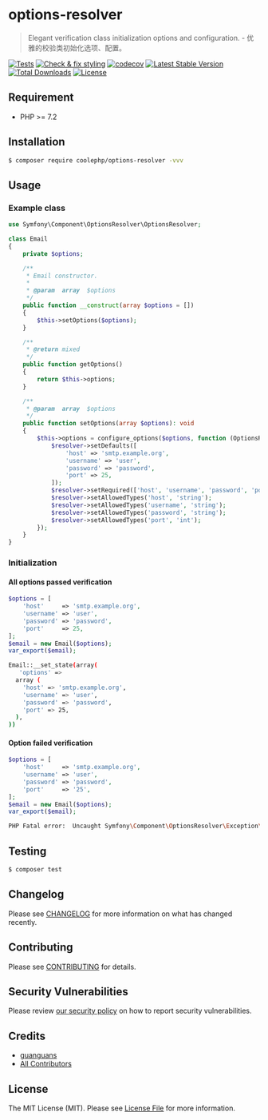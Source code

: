 # options-resolver

> Elegant verification class initialization options and configuration. - 优雅的校验类初始化选项、配置。

[![Tests](https://github.com/coolephp/options-resolver/workflows/Tests/badge.svg)](https://github.com/coolephp/options-resolver/actions)
[![Check & fix styling](https://github.com/coolephp/options-resolver/workflows/Check%20&%20fix%20styling/badge.svg)](https://github.com/coolephp/options-resolver/actions)
[![codecov](https://codecov.io/gh/coolephp/options-resolver/branch/main/graph/badge.svg?token=URGFAWS6S4)](https://codecov.io/gh/coolephp/options-resolver)
[![Latest Stable Version](https://poser.pugx.org/coolephp/options-resolver/v)](//packagist.org/packages/coolephp/options-resolver)
[![Total Downloads](https://poser.pugx.org/coolephp/options-resolver/downloads)](//packagist.org/packages/coolephp/options-resolver)
[![License](https://poser.pugx.org/coolephp/options-resolver/license)](//packagist.org/packages/coolephp/options-resolver)

## Requirement

* PHP >= 7.2

## Installation

``` bash
$ composer require coolephp/options-resolver -vvv
```

## Usage

### Example class

``` php
use Symfony\Component\OptionsResolver\OptionsResolver;

class Email
{
    private $options;

    /**
     * Email constructor.
     *
     * @param  array  $options
     */
    public function __construct(array $options = [])
    {
        $this->setOptions($options);
    }

    /**
     * @return mixed
     */
    public function getOptions()
    {
        return $this->options;
    }

    /**
     * @param  array  $options
     */
    public function setOptions(array $options): void
    {
        $this->options = configure_options($options, function (OptionsResolver $resolver) {
            $resolver->setDefaults([
                'host' => 'smtp.example.org',
                'username' => 'user',
                'password' => 'password',
                'port' => 25,
            ]);
            $resolver->setRequired(['host', 'username', 'password', 'port']);
            $resolver->setAllowedTypes('host', 'string');
            $resolver->setAllowedTypes('username', 'string');
            $resolver->setAllowedTypes('password', 'string');
            $resolver->setAllowedTypes('port', 'int');
        });
    }
}
```

### Initialization

#### All options passed verification

``` php
$options = [
    'host'     => 'smtp.example.org',
    'username' => 'user',
    'password' => 'password',
    'port'     => 25,
];
$email = new Email($options);
var_export($email);
```

``` bash
Email::__set_state(array(
   'options' => 
  array (
    'host' => 'smtp.example.org',
    'username' => 'user',
    'password' => 'password',
    'port' => 25,
  ),
))
```

#### Option failed verification

``` php
$options = [
    'host'     => 'smtp.example.org',
    'username' => 'user',
    'password' => 'password',
    'port'     => '25',
];
$email = new Email($options);
var_export($email);
```

``` bash
PHP Fatal error:  Uncaught Symfony\Component\OptionsResolver\Exception\InvalidOptionsException: The option "port" with value "25" is expected to be of type "int", but is of type "string". in /Users/yaozm/Downloads/options-resolver/vendor/symfony/options-resolver/OptionsResolver.php:1030
```

## Testing

``` bash
$ composer test
```

## Changelog

Please see [CHANGELOG](CHANGELOG.md) for more information on what has changed recently.

## Contributing

Please see [CONTRIBUTING](.github/CONTRIBUTING.md) for details.

## Security Vulnerabilities

Please review [our security policy](../../security/policy) on how to report security vulnerabilities.

## Credits

* [guanguans](https://github.com/guanguans)
* [All Contributors](../../contributors)

## License

The MIT License (MIT). Please see [License File](LICENSE) for more information.
